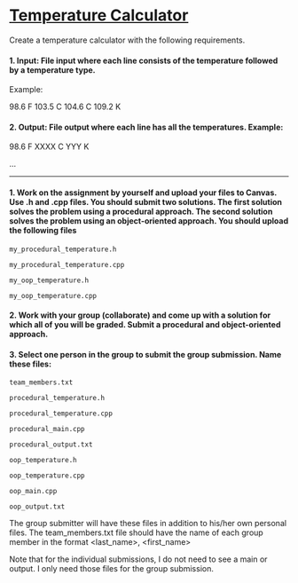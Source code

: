 # [Temperature  Calculator](https://online.saddleback.edu/courses/5717/assignments/199715)
Create a temperature calculator with the following requirements.

#### 1. Input: File input where each line consists of the temperature followed by a temperature type. 
Example:

98.6 F
103.5 C
104.6 C
109.2 K

 

#### 2. Output: File output where each line has all the temperatures. Example:

98.6 F             XXXX C              YYY K

...

 ------------------------------

#### 1. Work on the assignment by yourself and upload your files to Canvas. Use .h and .cpp files. You should submit two solutions. The first solution solves the problem using a procedural approach. The second solution solves the problem using an object-oriented approach. You should upload the following files

`my_procedural_temperature.h`

`my_procedural_temperature.cpp`

`my_oop_temperature.h`

`my_oop_temperature.cpp`

 

#### 2. Work with your group (collaborate) and come up with a solution for which all of you will be graded. Submit a procedural and object-oriented approach.

 

#### 3. Select one person in the group to submit the group submission. Name these files:

`team_members.txt`

`procedural_temperature.h`

`procedural_temperature.cpp`

`procedural_main.cpp`

`procedural_output.txt`

`oop_temperature.h`

`oop_temperature.cpp`

`oop_main.cpp`

`oop_output.txt`

The group submitter will have these files in addition to his/her own personal files. The team_members.txt file should have the name of each group member in the format <last_name>, <first_name>

 

Note that for the individual submissions, I do not need to see a main or output. I only need those files for the group submission.